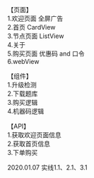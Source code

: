 【页面】    
1.欢迎页面  全屏广告    
2.首页     CardView    
3.节点页面  ListView    
4.关于     
5.购买页面  优惠码 and 口令  
6.webView

【组件】    
1.升级检测  
2.下载题库  
3.购买逻辑  
4.机器码逻辑

【API】   
1.获取欢迎页面信息  
2.获取首页信息    
3.下单购买  


2020.01.07 实线1.1、2.1、3.1